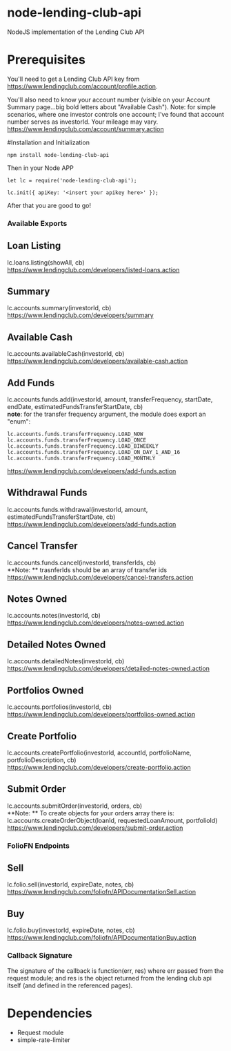 # node-lending-club-api
NodeJS implementation of the Lending Club API

# Prerequisites
You'll need to get a Lending Club API key from  
https://www.lendingclub.com/account/profile.action.

You'll also need to know your account number  (visible on your Account Summary page...big bold letters about "Available Cash").  Note: for simple scenarios, where one investor controls one account; I've found that account number serves as investorId.  Your mileage may vary.  
https://www.lendingclub.com/account/summary.action

#Installation and Initialization

````
npm install node-lending-club-api
````

Then in your Node APP

````
let lc = require('node-lending-club-api');

lc.init({ apiKey: '<insert your apikey here>' });
````

After that you are good to go!

### Available Exports

## Loan Listing

lc.loans.listing(showAll, cb)  
https://www.lendingclub.com/developers/listed-loans.action

## Summary
lc.accounts.summary(investorId, cb)  
https://www.lendingclub.com/developers/summary

## Available Cash
lc.accounts.availableCash(investorId, cb)  
https://www.lendingclub.com/developers/available-cash.action

## Add Funds
lc.accounts.funds.add(investorId, amount, transferFrequency, startDate, endDate, estimatedFundsTransferStartDate, cb)  
**note**: for the transfer frequency argument, the module does export an "enum":
````
lc.accounts.funds.transferFrequency.LOAD_NOW
lc.accounts.funds.transferFrequency.LOAD_ONCE
lc.accounts.funds.transferFrequency.LOAD_BIWEEKLY
lc.accounts.funds.transferFrequency.LOAD_ON_DAY_1_AND_16
lc.accounts.funds.transferFrequency.LOAD_MONTHLY
````
https://www.lendingclub.com/developers/add-funds.action

## Withdrawal Funds
lc.accounts.funds.withdrawal(investorId, amount, estimatedFundsTransferStartDate, cb)  
https://www.lendingclub.com/developers/add-funds.action

## Cancel Transfer
lc.accounts.funds.cancel(investorId, transferIds, cb)  
**Note: ** trasnferIds should be an array of transfer ids  
https://www.lendingclub.com/developers/cancel-transfers.action

## Notes Owned
lc.accounts.notes(investorId, cb)  
https://www.lendingclub.com/developers/notes-owned.action

## Detailed Notes Owned
lc.accounts.detailedNotes(investorId, cb)  
https://www.lendingclub.com/developers/detailed-notes-owned.action

## Portfolios Owned
lc.accounts.portfolios(investorId, cb)  
https://www.lendingclub.com/developers/portfolios-owned.action

## Create Portfolio
lc.accounts.createPortfolio(investorId, accountId, portfolioName, portfolioDescription, cb)  
https://www.lendingclub.com/developers/create-portfolio.action

## Submit Order
lc.accounts.submitOrder(investorId, orders, cb)  
**Note: ** To create objects for your orders array there is: lc.accounts.createOrderObject(loanId, requestedLoanAmount, portfolioId)  
https://www.lendingclub.com/developers/submit-order.action

### FolioFN Endpoints

## Sell
lc.folio.sell(investorId, expireDate, notes, cb)
https://www.lendingclub.com/foliofn/APIDocumentationSell.action

## Buy
lc.folio.buy(investorId, expireDate, notes, cb)
https://www.lendingclub.com/foliofn/APIDocumentationBuy.action

### Callback Signature

The signature of the callback is function(err, res) where err passed from the request module; and res is the object returned from the lending club api itself (and defined in the referenced pages).

# Dependencies

* Request module
* simple-rate-limiter
